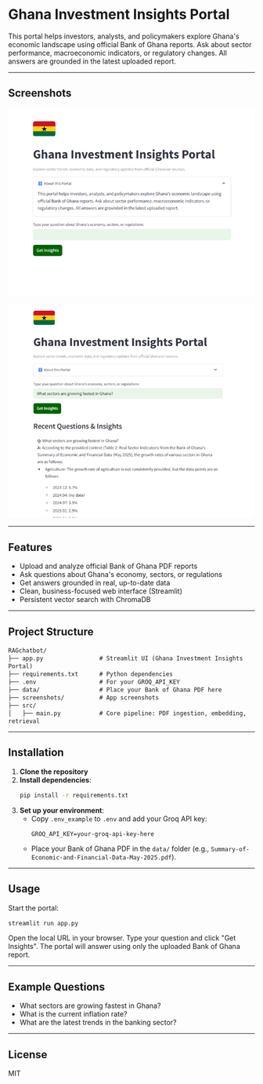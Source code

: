 # Ghana Investment Insights Portal

This portal helps investors, analysts, and policymakers explore Ghana's economic landscape using official Bank of Ghana reports. Ask about sector performance, macroeconomic indicators, or regulatory changes. All answers are grounded in the latest uploaded report.

---

## Screenshots

![Portal Home](screenshots/portal_home.png)

![Sample Q&A](screenshots/sample_qa.png)

---

## Features

- Upload and analyze official Bank of Ghana PDF reports
- Ask questions about Ghana's economy, sectors, or regulations
- Get answers grounded in real, up-to-date data
- Clean, business-focused web interface (Streamlit)
- Persistent vector search with ChromaDB

---

## Project Structure

```
RAGchatbot/
├── app.py                # Streamlit UI (Ghana Investment Insights Portal)
├── requirements.txt      # Python dependencies
├── .env                  # For your GROQ_API_KEY
├── data/                 # Place your Bank of Ghana PDF here
├── screenshots/          # App screenshots
├── src/
│   ├── main.py           # Core pipeline: PDF ingestion, embedding, retrieval
```

---

## Installation

1. **Clone the repository**
2. **Install dependencies**:
   ```bash
   pip install -r requirements.txt
   ```
3. **Set up your environment**:
   - Copy `.env_example` to `.env` and add your Groq API key:
     ```env
     GROQ_API_KEY=your-groq-api-key-here
     ```
   - Place your Bank of Ghana PDF in the `data/` folder (e.g., `Summary-of-Economic-and-Financial-Data-May-2025.pdf`).

---

## Usage

Start the portal:

```bash
streamlit run app.py
```

Open the local URL in your browser. Type your question and click "Get Insights". The portal will answer using only the uploaded Bank of Ghana report.

---

## Example Questions

- What sectors are growing fastest in Ghana?
- What is the current inflation rate?
- What are the latest trends in the banking sector?

---

## License

MIT
